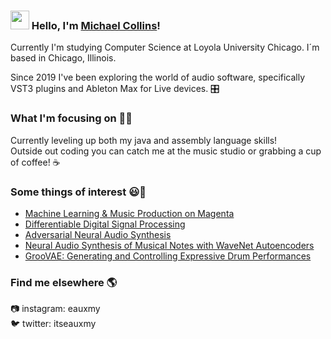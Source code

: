### <img src="https://media.giphy.com/media/hvRJCLFzcasrR4ia7z/giphy.gif" width="30px"> Hello, I'm [Michael Collins](https://github.com/mcollins21)!

Currently I'm studying Computer Science at Loyola University Chicago. I´m based in Chicago, Illinois.

Since 2019 I've been exploring the world of audio software, specifically VST3 plugins and Ableton Max for Live devices. :control_knobs:

### What I'm focusing on 👨‍💻

Currently leveling up both my java and assembly language skills! <br />
Outside out coding you can catch me at the music studio or grabbing a cup of coffee! :coffee:

### Some things of interest 😃🧾
<!-- BLOG-POST-LIST:START -->
- [Machine Learning & Music Production on Magenta](https://magenta.tensorflow.org)
- [Differentiable Digital Signal Processing](https://openreview.net/forum?id=B1x1ma4tDr)
- [Adversarial Neural Audio Synthesis](https://openreview.net/forum?id=H1xQVn09FX)
- [Neural Audio Synthesis of Musical Notes with WaveNet Autoencoders](https://research.google/pubs/pub46119/)
- [GrooVAE: Generating and Controlling Expressive Drum Performances](https://magenta.tensorflow.org/groovae)
<!-- BLOG-POST-LIST:END -->

### Find me elsewhere 🌎

:camera: instagram: eauxmy <br />
:bird: twitter: itseauxmy

<!---
mcollins21/mcollins21 is a ✨ special ✨ repository because its `README.md` (this file) appears on your GitHub profile.
You can click the Preview link to take a look at your changes.
--->
